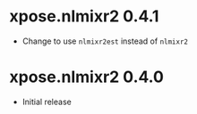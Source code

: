 # xpose.nlmixr2 0.4.1

* Change to use `nlmixr2est` instead of `nlmixr2`

# xpose.nlmixr2 0.4.0

* Initial release
